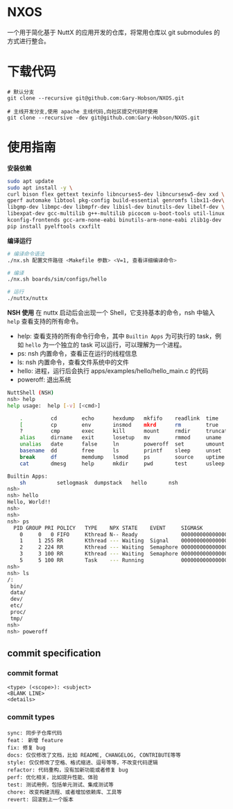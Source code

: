 # NXOS

一个用于简化基于 NuttX 的应用开发的仓库，将常用仓库以 git submodules 的方式进行整合。

# 下载代码

```
# 默认分支 
git clone --recursive git@github.com:Gary-Hobson/NXOS.git

# 主线开发分支,使用 apache 主线代码,向社区提交代码时使用
git clone --recursive -dev git@github.com:Gary-Hobson/NXOS.git
```

# 使用指南

**安装依赖**

```sh
sudo apt update
sudo apt install -y \
curl bison flex gettext texinfo libncurses5-dev libncursesw5-dev xxd \
gperf automake libtool pkg-config build-essential genromfs libx11-dev\
libgmp-dev libmpc-dev libmpfr-dev libisl-dev binutils-dev libelf-dev \
libexpat-dev gcc-multilib g++-multilib picocom u-boot-tools util-linux \
kconfig-frontends gcc-arm-none-eabi binutils-arm-none-eabi zlib1g-dev
pip install pyelftools cxxfilt
```

**编译运行**

```sh
# 编译命令语法
./nx.sh 配置文件路径 <Makefile 参数> <V=1, 查看详细编译命令>

# 编译
./nx.sh boards/sim/configs/hello

# 运行
./nuttx/nuttx
```

**NSH 使用**
在 nuttx 启动后会出现一个 Shell，它支持基本的命令，nsh 中输入 `help` 查看支持的所有命令。

- help: 查看支持的所有命令行命令，其中 `Builtin Apps` 为可执行的 task，例如 `hello` 为一个独立的 task 可以运行，可以理解为一个进程。
- ps: nsh 内置命令，查看正在运行的线程信息
- ls: nsh 内置命令，查看文件系统中的文件
- hello: 进程，运行后会执行 apps/examples/hello/hello_main.c 的代码
- poweroff: 退出系统

```sh
NuttShell (NSH)
nsh> help
help usage:  help [-v] [<cmd>]

    .         cd        echo      hexdump   mkfifo    readlink  time      xd
    [         cp        env       insmod    mkrd      rm        true
    ?         cmp       exec      kill      mount     rmdir     truncate
    alias     dirname   exit      losetup   mv        rmmod     uname
    unalias   date      false     ln        poweroff  set       umount
    basename  dd        free      ls        printf    sleep     unset
    break     df        memdump   lsmod     ps        source    uptime
    cat       dmesg     help      mkdir     pwd       test      usleep

Builtin Apps:
    sh          setlogmask  dumpstack   hello       nsh
nsh>
nsh> hello
Hello, World!!
nsh>
nsh>
nsh> ps
  PID GROUP PRI POLICY   TYPE    NPX STATE    EVENT     SIGMASK           STACK   USED  FILLED    CPU COMMAND
    0     0   0 FIFO     Kthread N-- Ready              0000000000000000 2162592 007784   0.3%   99.3% Idle Task
    1     1 255 RR       Kthread --- Waiting  Signal    0000000000000000 2162560 003832   0.1%    0.6% loop_task
    2     2 224 RR       Kthread --- Waiting  Semaphore 0000000000000000 2162544 003384   0.1%    0.0% hpwork 0x5587b753b300
    3     3 100 RR       Kthread --- Waiting  Semaphore 0000000000000000 2162544 002888   0.1%    0.0% lpwork 0x5587b753b360
    5     5 100 RR       Task    --- Running            0000000000000000 2162560 011384   0.5%    0.0% nsh_main
nsh>
nsh> ls
/:
 bin/
 data/
 dev/
 etc/
 proc/
 tmp/
nsh>
nsh> poweroff
```

## commit specification

### commit format

```
<type> (<scope>): <subject>
<BLANK LINE>
<details>
```

### commit types

```
sync: 同步子仓库代码
feat： 新增 feature
fix: 修复 bug
docs: 仅仅修改了文档，比如 README, CHANGELOG, CONTRIBUTE等等
style: 仅仅修改了空格、格式缩进、逗号等等，不改变代码逻辑
refactor: 代码重构，没有加新功能或者修复 bug
perf: 优化相关，比如提升性能、体验
test: 测试用例，包括单元测试、集成测试等
chore: 改变构建流程、或者增加依赖库、工具等
revert: 回滚到上一个版本
```
